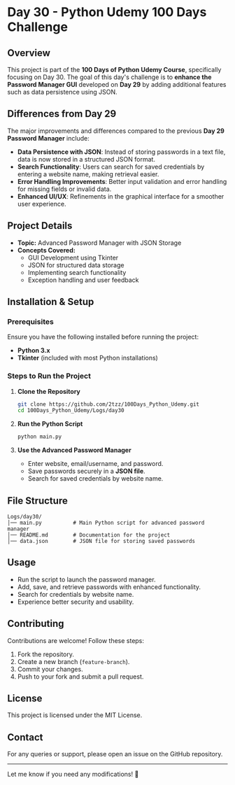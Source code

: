 # Day 30 - Python Udemy 100 Days Challenge

## Overview
This project is part of the **100 Days of Python Udemy Course**, specifically focusing on Day 30. The goal of this day's challenge is to **enhance the Password Manager GUI** developed on **Day 29** by adding additional features such as data persistence using JSON.

## Differences from Day 29
The major improvements and differences compared to the previous **Day 29 Password Manager** include:
- **Data Persistence with JSON**: Instead of storing passwords in a text file, data is now stored in a structured JSON format.
- **Search Functionality**: Users can search for saved credentials by entering a website name, making retrieval easier.
- **Error Handling Improvements**: Better input validation and error handling for missing fields or invalid data.
- **Enhanced UI/UX**: Refinements in the graphical interface for a smoother user experience.

## Project Details
- **Topic:** Advanced Password Manager with JSON Storage
- **Concepts Covered:**
  - GUI Development using Tkinter
  - JSON for structured data storage
  - Implementing search functionality
  - Exception handling and user feedback

## Installation & Setup

### Prerequisites
Ensure you have the following installed before running the project:
- **Python 3.x**
- **Tkinter** (included with most Python installations)

### Steps to Run the Project
1. **Clone the Repository**
   ```sh
   git clone https://github.com/2tzz/100Days_Python_Udemy.git
   cd 100Days_Python_Udemy/Logs/day30
   ```

2. **Run the Python Script**
   ```sh
   python main.py
   ```

3. **Use the Advanced Password Manager**
   - Enter website, email/username, and password.
   - Save passwords securely in a **JSON file**.
   - Search for saved credentials by website name.

## File Structure
```
Logs/day30/
│── main.py          # Main Python script for advanced password manager
│── README.md        # Documentation for the project
│── data.json        # JSON file for storing saved passwords
```

## Usage
- Run the script to launch the password manager.
- Add, save, and retrieve passwords with enhanced functionality.
- Search for credentials by website name.
- Experience better security and usability.

## Contributing
Contributions are welcome! Follow these steps:
1. Fork the repository.
2. Create a new branch (`feature-branch`).
3. Commit your changes.
4. Push to your fork and submit a pull request.

## License
This project is licensed under the MIT License.

## Contact
For any queries or support, please open an issue on the GitHub repository.

---

Let me know if you need any modifications! 🚀

